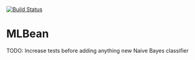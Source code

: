 [![Build Status](https://travis-ci.org/jt1796/MLBean.svg?branch=master)](https://travis-ci.org/jt1796/MLBean)

# MLBean

TODO:
Increase tests before adding anything new
Naive Bayes classifier
